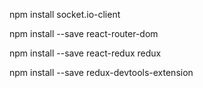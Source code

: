 npm install socket.io-client


npm install --save react-router-dom


npm install --save react-redux redux


npm install --save redux-devtools-extension

